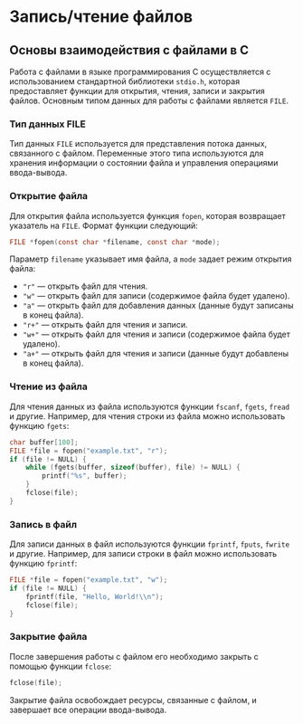 # Запись/чтение файлов
## Основы взаимодействия с файлами в C

Работа с файлами в языке программирования C осуществляется с использованием стандартной библиотеки `stdio.h`, которая предоставляет функции для открытия, чтения, записи и закрытия файлов. Основным типом данных для работы с файлами является `FILE`.

### Тип данных FILE

Тип данных `FILE` используется для представления потока данных, связанного с файлом. Переменные этого типа используются для хранения информации о состоянии файла и управления операциями ввода-вывода.

### Открытие файла

Для открытия файла используется функция `fopen`, которая возвращает указатель на `FILE`. Формат функции следующий:

```c
FILE *fopen(const char *filename, const char *mode);

```

Параметр `filename` указывает имя файла, а `mode` задает режим открытия файла:

- `"r"` — открыть файл для чтения.
- `"w"` — открыть файл для записи (содержимое файла будет удалено).
- `"a"` — открыть файл для добавления данных (данные будут записаны в конец файла).
- `"r+"` — открыть файл для чтения и записи.
- `"w+"` — открыть файл для чтения и записи (содержимое файла будет удалено).
- `"a+"` — открыть файл для чтения и записи (данные будут добавлены в конец файла).

### Чтение из файла

Для чтения данных из файла используются функции `fscanf`, `fgets`, `fread` и другие. Например, для чтения строки из файла можно использовать функцию `fgets`:

```c
char buffer[100];
FILE *file = fopen("example.txt", "r");
if (file != NULL) {
    while (fgets(buffer, sizeof(buffer), file) != NULL) {
        printf("%s", buffer);
    }
    fclose(file);
}

```

### Запись в файл

Для записи данных в файл используются функции `fprintf`, `fputs`, `fwrite` и другие. Например, для записи строки в файл можно использовать функцию `fprintf`:

```c
FILE *file = fopen("example.txt", "w");
if (file != NULL) {
    fprintf(file, "Hello, World!\\n");
    fclose(file);
}

```

### Закрытие файла

После завершения работы с файлом его необходимо закрыть с помощью функции `fclose`:

```c
fclose(file);
```

Закрытие файла освобождает ресурсы, связанные с файлом, и завершает все операции ввода-вывода.